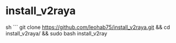 # install_v2raya
sh ```
 git clone https://github.com/leohab75/install_v2raya.git && cd install_v2raya/ && sudo bash install_v2ray
```
